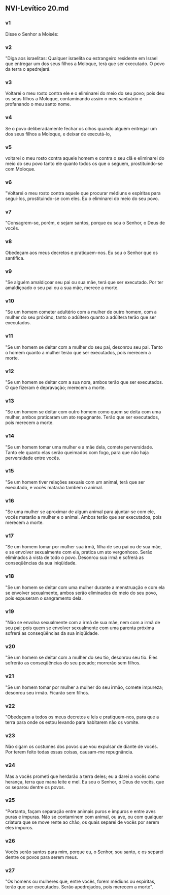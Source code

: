 ## NVI-Levítico 20.md
### v1
 Disse o Senhor a Moisés:
### v2
 "Diga aos israelitas: Qualquer israelita ou estrangeiro residente em Israel que entregar um dos seus filhos a Moloque, terá que ser executado. O povo da terra o apedrejará.
### v3
 Voltarei o meu rosto contra ele e o eliminarei do meio do seu povo; pois deu os seus filhos a Moloque, contaminando assim o meu santuário e profanando o meu santo nome.
### v4
 Se o povo deliberadamente fechar os olhos quando alguém entregar um dos seus filhos a Moloque, e deixar de executá-lo,
### v5
 voltarei o meu rosto contra aquele homem e contra o seu clã e eliminarei do meio do seu povo tanto ele quanto todos os que o seguem, prostituindo-se com Moloque.
### v6
 "Voltarei o meu rosto contra aquele que procurar médiuns e espíritas para segui-los, prostituindo-se com eles. Eu o eliminarei do meio do seu povo.
### v7
 "Consagrem-se, porém, e sejam santos, porque eu sou o Senhor, o Deus de vocês.
### v8
 Obedeçam aos meus decretos e pratiquem-nos. Eu sou o Senhor que os santifica.
### v9
 "Se alguém amaldiçoar seu pai ou sua mãe, terá que ser executado. Por ter amaldiçoado o seu pai ou a sua mãe, merece a morte.
### v10
 "Se um homem cometer adultério com a mulher de outro homem, com a mulher do seu próximo, tanto o adúltero quanto a adúltera terão que ser executados.
### v11
 "Se um homem se deitar com a mulher do seu pai, desonrou seu pai. Tanto o homem quanto a mulher terão que ser executados, pois merecem a morte.
### v12
 "Se um homem se deitar com a sua nora, ambos terão que ser executados. O que fizeram é depravação; merecem a morte.
### v13
 "Se um homem se deitar com outro homem como quem se deita com uma mulher, ambos praticaram um ato repugnante. Terão que ser executados, pois merecem a morte.
### v14
 "Se um homem tomar uma mulher e a mãe dela, comete perversidade. Tanto ele quanto elas serão queimados com fogo, para que não haja perversidade entre vocês.
### v15
 "Se um homem tiver relações sexuais com um animal, terá que ser executado, e vocês matarão também o animal.
### v16
 "Se uma mulher se aproximar de algum animal para ajuntar-se com ele, vocês matarão a mulher e o animal. Ambos terão que ser executados, pois merecem a morte.
### v17
 "Se um homem tomar por mulher sua irmã, filha de seu pai ou de sua mãe, e se envolver sexualmente com ela, pratica um ato vergonhoso. Serão eliminados à vista de todo o povo. Desonrou sua irmã e sofrerá as conseqüências da sua iniqüidade.
### v18
 "Se um homem se deitar com uma mulher durante a menstruação e com ela se envolver sexualmente, ambos serão eliminados do meio do seu povo, pois expuseram o sangramento dela.
### v19
 "Não se envolva sexualmente com a irmã de sua mãe, nem com a irmã de seu pai; pois quem se envolver sexualmente com uma parenta próxima sofrerá as conseqüências da sua iniqüidade.
### v20
 "Se um homem se deitar com a mulher do seu tio, desonrou seu tio. Eles sofrerão as conseqüências do seu pecado; morrerão sem filhos.
### v21
 "Se um homem tomar por mulher a mulher do seu irmão, comete impureza; desonrou seu irmão. Ficarão sem filhos.
### v22
 "Obedeçam a todos os meus decretos e leis e pratiquem-nos, para que a terra para onde os estou levando para habitarem não os vomite.
### v23
 Não sigam os costumes dos povos que vou expulsar de diante de vocês. Por terem feito todas essas coisas, causam-me repugnância.
### v24
 Mas a vocês prometi que herdarão a terra deles; eu a darei a vocês como herança, terra que mana leite e mel. Eu sou o Senhor, o Deus de vocês, que os separou dentre os povos.
### v25
 "Portanto, façam separação entre animais puros e impuros e entre aves puras e impuras. Não se contaminem com animal, ou ave, ou com qualquer criatura que se move rente ao chão, os quais separei de vocês por serem eles impuros.
### v26
 Vocês serão santos para mim, porque eu, o Senhor, sou santo, e os separei dentre os povos para serem meus.
### v27
 "Os homens ou mulheres que, entre vocês, forem médiuns ou espíritas, terão que ser executados. Serão apedrejados, pois merecem a morte".
